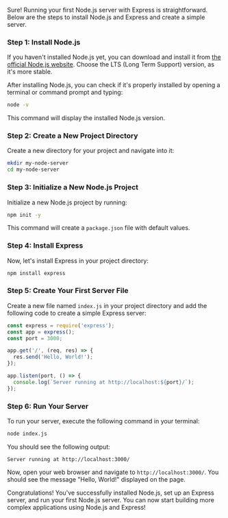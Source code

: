 Sure! Running your first Node.js server with Express is straightforward. Below are the steps to install Node.js and Express and create a simple server.

### Step 1: Install Node.js
If you haven't installed Node.js yet, you can download and install it from [the official Node.js website](https://nodejs.org/). Choose the LTS (Long Term Support) version, as it's more stable.

After installing Node.js, you can check if it's properly installed by opening a terminal or command prompt and typing:

```bash
node -v
```

This command will display the installed Node.js version.

### Step 2: Create a New Project Directory
Create a new directory for your project and navigate into it:

```bash
mkdir my-node-server
cd my-node-server
```

### Step 3: Initialize a New Node.js Project
Initialize a new Node.js project by running:

```bash
npm init -y
```

This command will create a `package.json` file with default values.

### Step 4: Install Express
Now, let's install Express in your project directory:

```bash
npm install express
```

### Step 5: Create Your First Server File
Create a new file named `index.js` in your project directory and add the following code to create a simple Express server:

```javascript
const express = require('express');
const app = express();
const port = 3000;

app.get('/', (req, res) => {
  res.send('Hello, World!');
});

app.listen(port, () => {
  console.log(`Server running at http://localhost:${port}/`);
});
```

### Step 6: Run Your Server
To run your server, execute the following command in your terminal:

```bash
node index.js
```

You should see the following output:

```
Server running at http://localhost:3000/
```

Now, open your web browser and navigate to `http://localhost:3000/`. You should see the message "Hello, World!" displayed on the page.

Congratulations! You've successfully installed Node.js, set up an Express server, and run your first Node.js server. You can now start building more complex applications using Node.js and Express!